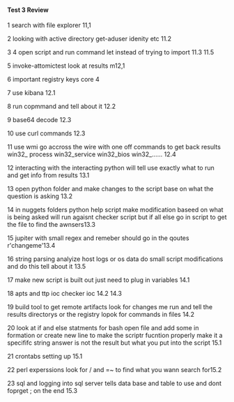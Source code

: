 #### Test 3 Review ###

1 search with file explorer 11,1

2 looking with active directory get-aduser idenity etc 11.2

3 4 open script and run command let instead of trying to import 11.3 11.5

5 invoke-attomictest look at results m12,1

6 important registry keys core 4 

7 use kibana 12.1

8 run copmmand and tell about it 12.2

9 base64 decode 12.3

10 use curl commands 12.3

11 use wmi go accross the wire with one off commands to get back results  win32_ process win32_service win32_bios win32_...... 12.4

12 interacting with the interacting python will tell use exactly what to run and get info from results 13.1 

13 open python folder and make changes to the script base on what the question is asking 13.2

14 in nuggets folders python help script make modification baseed on what is being asked will run agaisnt checker script but if all else go in script to get the file to find the awnsers13.3

15 jupiter with small regex and remeber should go in the qoutes r'changeme'13.4

16 string parsing analyize host logs or os data do small script modifications and do this tell about it 13.5

17 make new script is built out just need to plug in variables 14.1

18 apts and ttp ioc checker ioc 14.2 14.3

19 build tool to get remote artifacts look for changes me run and tell the results directorys or the registry lopok for commands in files 14.2

20 look at if and else statments for bash open file and add some in formation or create new line to make the scriptr fucntion properly make it a specififc string  answer is not the result but what you put into the script 15.1

21 crontabs setting up 15.1

22 perl experssions look for / and =~ to find what you wann search for15.2

23 sql and logging into sql server tells data base and table to use and dont foprget ; on the end 15.3



